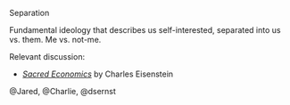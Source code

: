 Separation

Fundamental ideology that describes us self-interested, separated into us vs. them. Me vs. not-me.

Relevant discussion:
* [*Sacred Economics*](http://sacred-economics.com/) by Charles Eisenstein

@Jared, @Charlie, @dsernst

